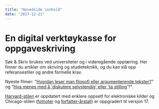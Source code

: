 ```yaml
---
title: "Hovedside innhold"
date: "2017-12-21"
---
```


# En digital verktøykasse for oppgaveskriving

Søk & Skriv brukes ved universiteter og i videregående opplæring. Her finner du artikler om skriving og studieteknikk, og du kan slå opp referansestiler og andre formelle krav.

Nyeste filmer: "[Hvordan leser man filosofi eller argumenterende tekster?](/hvordan-leser-man-filosofi-eller-argumenterende-tekster/)" og "[Hva menes med å 'diskutere selvstendig' eller 'ta stilling](/hva-menes-med-a-ta-stilling-eller-diskutere-selvstendig/)'?".

[Harvard-stilen](/kildebruk-og-referanser/referansestiler/harvard/) er oppdatert med enklere oppsett for elektroniske kilder og Chicago-stilen ([fotnoter](/kildebruk-og-referanser/referansestiler/chicago-fotnoter/) og [forfatter-årstall](/kildebruk-og-referanser/referansestiler/chicago-forfatter-aar/)) er oppgradert til versjon 17.

